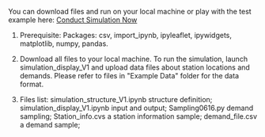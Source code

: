 You can download files and run on your local machine or play with the test example here:
[Conduct Simulation Now](http://localhost:8888/voila/render/Box/Xiaotian's%20Research/EV%20Simulation/WebApp_V5.ipynb)

1. Prerequisite:
Packages: csv, import_ipynb, ipyleaflet, ipywidgets, matplotlib, numpy, pandas. 

2. Download all files to your local machine.
To run the simulation, launch simulation_display_V1 and upload data files about station locations and demands. Please refer to files in "Example Data" folder for the data format.

3. Files list:
simulation_structure_V1.ipynb    structure definition;
simulation_display_V1.ipynb		       input and output;
Sampling0616.py		       demand sampling;
Station_info.cvs           a station information sample;
demand_file.csv            a demand sample;


